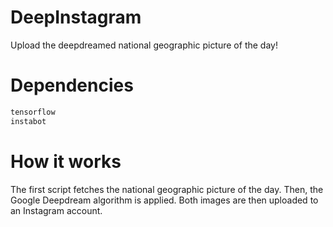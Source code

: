 # DeepInstagram
 Upload the deepdreamed national geographic picture of the day!
 
 # Dependencies
 ```bash
 tensorflow
 instabot
 ```
 
 # How it works
 The first script fetches the national geographic picture of the day. Then, the Google Deepdream algorithm is applied. Both images are then uploaded to an Instagram account.
